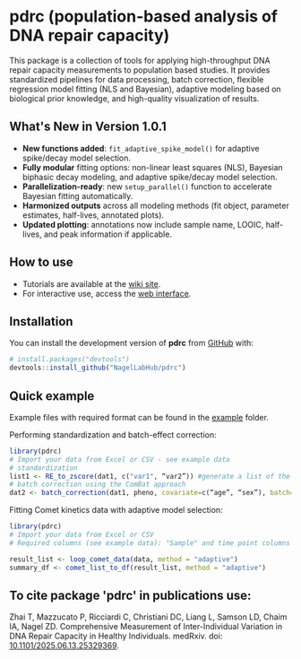 
# pdrc (population-based analysis of DNA repair capacity)

<!-- badges: start -->
<!-- badges: end -->

This package is a collection of tools for applying high-throughput DNA repair capacity measurements to population based studies. 
It provides standardized pipelines for data processing, batch correction, flexible regression model fitting (NLS and Bayesian), adaptive modeling based on biological prior knowledge, and high-quality visualization of results.


## What's New in Version 1.0.1

- **New functions added**: `fit_adaptive_spike_model()` for adaptive spike/decay model selection.
- **Fully modular** fitting options: non-linear least squares (NLS), Bayesian biphasic decay modeling, and adaptive spike/decay model selection.
- **Parallelization-ready**: new `setup_parallel()` function to accelerate Bayesian fitting automatically.
- **Harmonized outputs** across all modeling methods (fit object, parameter estimates, half-lives, annotated plots).
- **Updated plotting**: annotations now include sample name, LOOIC, half-lives, and peak information if applicable.


## How to use

- Tutorials are available at the [wiki site](https://github.com/NagelLabHub/pdrc/wiki).
- For interactive use, access the [web interface](https://tzhai.shinyapps.io/pdrc/).


## Installation

You can install the development version of **pdrc** from [GitHub](https://github.com/NagelLabHub/pdrc) with:

``` r
# install.packages("devtools")
devtools::install_github("NagelLabHub/pdrc")
```

## Quick example

Example files with required format can be found in the [example](https://github.com/NagelLabHub/pdrc/tree/master/example) folder.

Performing standardization and batch-effect correction:

``` r
library(pdrc)
# Import your data from Excel or CSV - see example data
# standardization 
list1 <- RE_to_zscore(dat1, c("var1", “var2”)) #generate a list of the standardized data and scaling metrics
# batch correction using the ComBat approach
dat2 <- batch_correction(dat1, pheno, covariate=c(“age”, “sex”), batch="batch")
```

Fitting Comet kinetics data with adaptive model selection:

``` r
library(pdrc)
# Import your data from Excel or CSV
# Required columns (see example data): "Sample" and time point columns with prefix "c_" (e.g., "c_0", "c_15", "c_30", "c_60", "c_120")

result_list <- loop_comet_data(data, method = "adaptive")
summary_df <- comet_list_to_df(result_list, method = "adaptive")
```

## To cite package 'pdrc' in publications use:

Zhai T, Mazzucato P, Ricciardi C, Christiani DC, Liang L, Samson LD, Chaim IA, Nagel ZD. Comprehensive Measurement of Inter-Individual Variation in DNA Repair Capacity in Healthy Individuals. medRxiv. doi: [10.1101/2025.06.13.25329369](https://doi.org/10.1101/2025.06.13.25329369).
